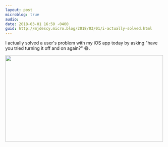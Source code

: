 ```yaml
---
layout: post
microblog: true
audio: 
date: 2018-03-01 16:50 -0400
guid: http://mjdescy.micro.blog/2018/03/01/i-actually-solved.html
---
```

I actually solved a user's problem with my iOS app today by asking "have you tried turning it off and on again?" 😅.

<img src="http://mjdescy.micro.blog/uploads/2018/8202915f7a.jpg" width="500" height="275" />
